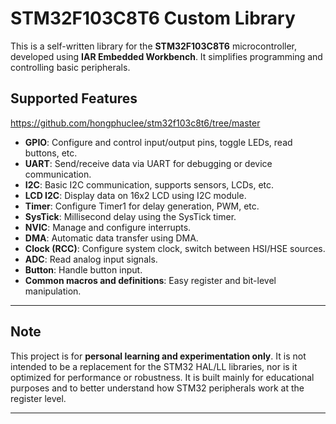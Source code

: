 # STM32F103C8T6 Custom Library

This is a self-written library for the **STM32F103C8T6** microcontroller, developed using **IAR Embedded Workbench**.
It simplifies programming and controlling basic peripherals.

## Supported Features
https://github.com/hongphuclee/stm32f103c8t6/tree/master
- **GPIO**: Configure and control input/output pins, toggle LEDs, read buttons, etc.
- **UART**: Send/receive data via UART for debugging or device communication.
- **I2C**: Basic I2C communication, supports sensors, LCDs, etc.
- **LCD I2C**: Display data on 16x2 LCD using I2C module.
- **Timer**: Configure Timer1 for delay generation, PWM, etc.
- **SysTick**: Millisecond delay using the SysTick timer.
- **NVIC**: Manage and configure interrupts.
- **DMA**: Automatic data transfer using DMA.
- **Clock (RCC)**: Configure system clock, switch between HSI/HSE sources.
- **ADC**: Read analog input signals.
- **Button**: Handle button input.
- **Common macros and definitions**: Easy register and bit-level manipulation.

---

## Note

This project is for **personal learning and experimentation only**.
It is not intended to be a replacement for the STM32 HAL/LL libraries,
nor is it optimized for performance or robustness. It is built mainly
for educational purposes and to better understand how STM32 peripherals
work at the register level.

---
